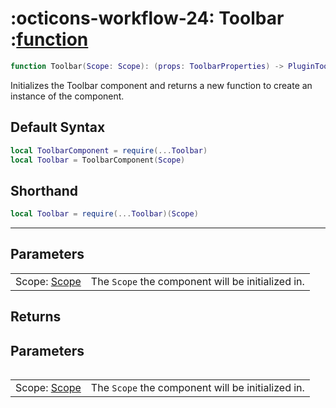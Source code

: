 <h1 class="api-header" markdown>
    <span class="api-icon" markdown>:octicons-workflow-24:</span>
    <span class="api-title">Toolbar</span>
    <span class="api-type">:</span><a href="" class="api-type">function</a>
</h1>

```lua
function Toolbar(Scope: Scope): (props: ToolbarProperties) -> PluginToolbar
```
Initializes the Toolbar component and returns a new function to create an instance of the component.

## Default Syntax

```lua
local ToolbarComponent = require(...Toolbar)
local Toolbar = ToolbarComponent(Scope)
```

## Shorthand

```lua
local Toolbar = require(...Toolbar)(Scope)
```

-----

## Parameters
<span markdown>
    <div class="md-typeset__table">
        <table>
            <tbody>
                <tr>
                    <td class="api-param-highlight">Scope: <a href="">Scope</a></td>
                    <td>The <code>Scope</code> the component will be initialized in.</td>
                </tr>
            </tbody>
        </table>
    </div>
</span>

## Returns
<span markdown>
    <div class="md-typeset__table" id="api-returns-function-table">
        <table>
            <tbody>
                <tr>
                    <h2>Parameters</h2>
                    <table>
                        <tbody>
                            <tr>
                                <td class="api-param-highlight">Scope: <a href="">Scope</a></td>
                                <td>The <code>Scope</code> the component will be initialized in.</td>
                            </tr>
                        </tbody>
                    </table>
                </tr>
            </tbody>
        </table>
    </div>
</div>